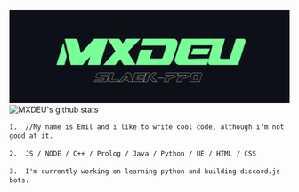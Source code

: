![Design and Development](https://github.com/MXDEU/MXDEU/blob/main/bannerneu.png)
![MXDEU's github stats](https://github-readme-stats.vercel.app/api?username=MXDEU&show_icons=true&hide=contribs,issues&hide_border=true&bg_color=0d1019&icon_color=79ff97&&title_color=79ff97&text_color=ffffff&custom_title=My%20Stats:&count_private=true)

    1.  //My name is Emil and i like to write cool code, although i'm not good at it.  

    2.  JS / NODE / C++ / Prolog / Java / Python / UE / HTML / CSS

    3.  I'm currently working on learning python and building discord.js bots.

